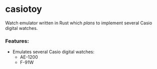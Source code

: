 # casiotoy
Watch emulator written in Rust which _plans_ to implement several Casio digital watches.

### Features:
* Emulates several Casio digital watches:
  * AE-1200
  * F-91W

